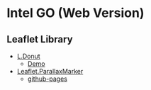 # Intel GO (Web Version)






## Leaflet Library
- [L.Donut](https://github.com/Falke-Design/L.Donut)
  - [Demo](https://falke-design.github.io/L.Donut/)
- [Leaflet.ParallaxMarker](https://github.com/dagjomar/Leaflet.ParallaxMarker)
  - [github-pages](https://dagjomar.github.io/Leaflet.ParallaxMarker/)